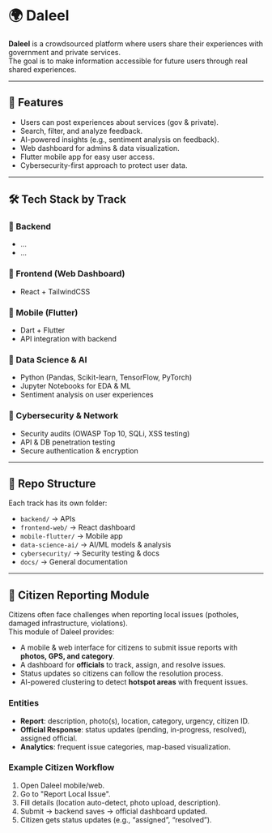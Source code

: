 # 🌍 Daleel

**Daleel** is a crowdsourced platform where users share their experiences with government and private services.  
The goal is to make information accessible for future users through real shared experiences.

---

## 🚀 Features
- Users can post experiences about services (gov & private).
- Search, filter, and analyze feedback.
- AI-powered insights (e.g., sentiment analysis on feedback).
- Web dashboard for admins & data visualization.
- Flutter mobile app for easy user access.
- Cybersecurity-first approach to protect user data.

---

## 🛠️ Tech Stack by Track

### 🔹 Backend
- ...
- ...

### 🔹 Frontend (Web Dashboard)
- React + TailwindCSS

### 🔹 Mobile (Flutter)
- Dart + Flutter
- API integration with backend

### 🔹 Data Science & AI
- Python (Pandas, Scikit-learn, TensorFlow, PyTorch)
- Jupyter Notebooks for EDA & ML
- Sentiment analysis on user experiences

### 🔹 Cybersecurity & Network
- Security audits (OWASP Top 10, SQLi, XSS testing)
- API & DB penetration testing
- Secure authentication & encryption

---

## 📂 Repo Structure
Each track has its own folder:
- `backend/` → APIs
- `frontend-web/` → React dashboard
- `mobile-flutter/` → Mobile app
- `data-science-ai/` → AI/ML models & analysis
- `cybersecurity/` → Security testing & docs
- `docs/` → General documentation

---
## 📍 Citizen Reporting Module

Citizens often face challenges when reporting local issues (potholes, damaged infrastructure, violations).  
This module of Daleel provides:
- A mobile & web interface for citizens to submit issue reports with **photos, GPS, and category**.
- A dashboard for **officials** to track, assign, and resolve issues.
- Status updates so citizens can follow the resolution process.
- AI-powered clustering to detect **hotspot areas** with frequent issues.

### Entities
- **Report**: description, photo(s), location, category, urgency, citizen ID.
- **Official Response**: status updates (pending, in-progress, resolved), assigned official.
- **Analytics**: frequent issue categories, map-based visualization.

### Example Citizen Workflow
1. Open Daleel mobile/web.
2. Go to "Report Local Issue".
3. Fill details (location auto-detect, photo upload, description).
4. Submit → backend saves → official dashboard updated.
5. Citizen gets status updates (e.g., “assigned”, “resolved”).

